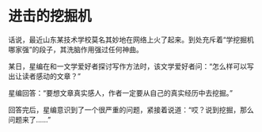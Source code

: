 # 进击的挖掘机

话说，最近山东某技术学校莫名其妙地在网络上火了起来。到处充斥着“学挖掘机哪家强”的段子，其洗脑作用强过任何神曲。 

某日，星编在和一文学爱好者探讨写作方法时，该文学爱好者问：“怎么样可以写出让读者感动的文章？” 

星编回答：“要想文章真实感人，作者一定要从自己的真实经历中去挖掘。” 

回答完后，星编意识到了一个很严重的问题，紧接着说道：“哎？说到挖掘，那么问题来了……”